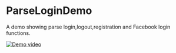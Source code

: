 ParseLoginDemo
==============

A demo showing parse login,logout,registration and Facebook login functions.

[![Demo video](http://img.youtube.com/vi/xITUX7zPl8Y/0.jpg)](http://www.youtube.com/watch?v=xITUX7zPl8Y)
